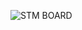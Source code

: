 ![STM BOARD](https://user-images.githubusercontent.com/101009876/168210067-13eeaa40-df00-4432-867a-b25d8b6c698f.png)

